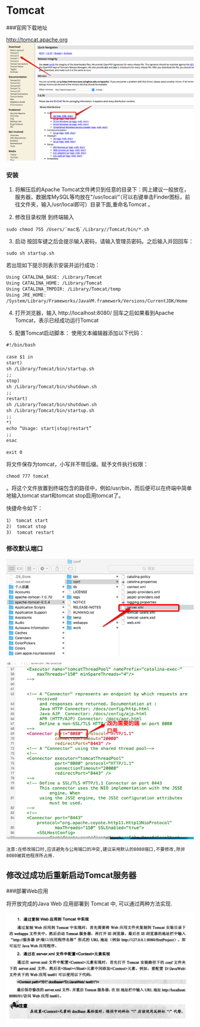 # Tomcat

###官网下载地址

http://tomcat.apache.org
![下载方法](imgs/downloadTomcat.png)

### 安装

1. 将解压后的Apache Tomcat文件拷贝到任意的目录下：网上建议一般放在，服务器，数据库MySQL等均放在"/usr/local/“（可以右键单击Finder图标，前往文件夹，输入/usr/local即可）目录下面,重命名Tomcat 。

2. 修改目录权限
到终端输入
```
sudo chmod 755 /Users/`mac名`/Library//Tomcat/bin/*.sh
```
3. 启动
 按回车键之后会提示输入密码，请输入管理员密码。之后输入并回回车：
```
sudo sh startup.sh
```
若出现如下提示则表示安装并运行成功：
```
Using CATALINA_BASE: /Library/Tomcat
Using CATALINA_HOME: /Library/Tomcat
Using CATALINA_TMPDIR: /Library/Tomcat/temp
Using JRE_HOME: /System/Library/Frameworks/JavaVM.framework/Versions/CurrentJDK/Home
```
4.  打开浏览器，输入 http://localhost:8080/
回车之后如果看到Apache Tomcat，表示已经成功运行Tomcat


5. 配置Tomcat启动脚本：
使用文本编辑器添加以下代码：

```
#!/bin/bash

case $1 in
start)
sh /Library/Tomcat/bin/startup.sh
;;
stop)
sh /Library/Tomcat/bin/shutdown.sh
;;
restart)
sh /Library/Tomcat/bin/shutdown.sh
sh /Library/Tomcat/bin/startup.sh
;;
*)
echo “Usage: start|stop|restart”
;;
esac

exit 0
```
将文件保存为tomcat，小写并不带后缀。赋予文件执行权限：
```
chmod 777 tomcat
```
。将这个文件放置到终端包含的路径中，例如/usr/bin，而后便可以在终端中简单地输入tomcat start和tomcat stop启用tomcat了。

快捷命令如下：
```
1） tomcat start
2)  tomcat stop
3)  tomcat restart
```

### 修改默认端口

![](imgs/duankou1.png)

![](imgs/duankou2.png)

`注意:在修改端口时,应该避免与公用端口的冲突,建议采用默认的8080端口,不要修改,除非8080被其他程序所占用.`

修改过成功后重新启动Tomcat服务器
---
###部署Web应用

将开放完成的Java Web 应用部署到 Tomcat 中, 可以通过两种方法实现.

![](imgs/bushuyingyong.png)


